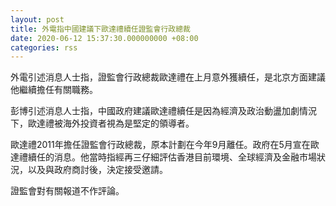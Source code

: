 ```yaml
---
layout: post
title: 外電指中國建議下歐達禮續任證監會行政總裁
date: 2020-06-12 15:37:30.000000000 +08:00
categories: rss
---
```


外電引述消息人士指，證監會行政總裁歐達禮在上月意外獲續任，是北京方面建議他繼續擔任有關職務。

彭博引述消息人士指，中國政府建議歐達禮續任是因為經濟及政治動盪加劇情況下，歐達禮被海外投資者視為是堅定的領導者。

歐達禮2011年擔任證監會行政總裁，原本計劃在今年9月離任。政府在5月宣在歐達禮續任的消息。他當時指經再三仔細評估香港目前環境、全球經濟及金融市場狀況，以及與政府商討後，決定接受邀請。

證監會對有關報道不作評論。
